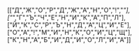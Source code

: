[["Д","Ж","О","Р","Д","Ж","А","Н","О","!","*"],["*","Г","Ъ","Ч","Е","Н","И","К","А","П","Л"],["Й","К","С","Р","Ъ","Н","Д","А","Ц","И","Е"],["О","А","!","М","И","Н","К","О","И","Ц","Щ"],["К","Н","А","Б","И","Д","И","О","Л","И","А"]]
